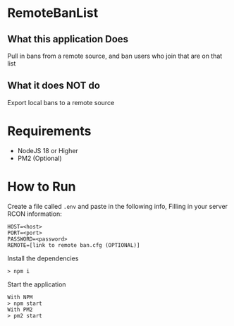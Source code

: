 # RemoteBanList

## What this application Does

Pull in bans from a remote source, and ban users who join that are on that list

## What it does NOT do

Export local bans to a remote source

# Requirements

- NodeJS 18 or Higher
- PM2 (Optional)

# How to Run

Create a file called `.env` and paste in the following info, Filling in your server RCON information:

```env
HOST=<host>
PORT=<port>
PASSWORD=<password>
REMOTE=[link to remote ban.cfg (OPTIONAL)]
```

Install the dependencies

```
> npm i
```

Start the application

```
With NPM
> npm start
With PM2
> pm2 start
```
